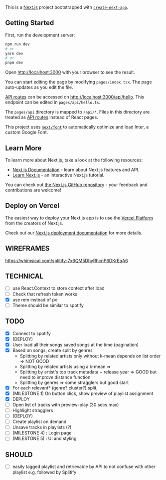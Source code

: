 This is a [Next.js](https://nextjs.org/) project bootstrapped with [`create-next-app`](https://github.com/vercel/next.js/tree/canary/packages/create-next-app).

## Getting Started

First, run the development server:

```bash
npm run dev
# or
yarn dev
# or
pnpm dev
```

Open [http://localhost:3000](http://localhost:3000) with your browser to see the result.

You can start editing the page by modifying `pages/index.tsx`. The page auto-updates as you edit the file.

[API routes](https://nextjs.org/docs/api-routes/introduction) can be accessed on [http://localhost:3000/api/hello](http://localhost:3000/api/hello). This endpoint can be edited in `pages/api/hello.ts`.

The `pages/api` directory is mapped to `/api/*`. Files in this directory are treated as [API routes](https://nextjs.org/docs/api-routes/introduction) instead of React pages.

This project uses [`next/font`](https://nextjs.org/docs/basic-features/font-optimization) to automatically optimize and load Inter, a custom Google Font.

## Learn More

To learn more about Next.js, take a look at the following resources:

- [Next.js Documentation](https://nextjs.org/docs) - learn about Next.js features and API.
- [Learn Next.js](https://nextjs.org/learn) - an interactive Next.js tutorial.

You can check out [the Next.js GitHub repository](https://github.com/vercel/next.js/) - your feedback and contributions are welcome!

## Deploy on Vercel

The easiest way to deploy your Next.js app is to use the [Vercel Platform](https://vercel.com/new?utm_medium=default-template&filter=next.js&utm_source=create-next-app&utm_campaign=create-next-app-readme) from the creators of Next.js.

Check out our [Next.js deployment documentation](https://nextjs.org/docs/deployment) for more details.

## WIREFRAMES

https://whimsical.com/splitify-7x6QM5DhyRhcnP6DKrEqA6

## TECHNICAL

- [ ] use React.Context to store context after load
- [ ] Check that refresh token works
- [x] use rem instead of px
- [ ] Theme should be similar to spotify

## TODO

- [x] Connect to spotify
- [x] (DEPLOY)
- [x] User load all their songs saved songs at the time (pagination)
- [x] Based on songs, create split by genres
  - Splitting by related artists only without k-mean depends on list order => NOT GOOD
  - Splitting by related artists using a k-mean =>
  - Splitting by artist's top track metadata + release year => GOOD but need to improve distance function
  - Splitting by genres => some stragglers but good start
- [x] For each relevant\* (genre? cluster?) split,
- [x] (MILESTONE 1) On button click, show preview of playlist assignment
- [x] DEPLOY
- [ ] Open list of tracks with preview-play (30 secs max)
- [ ] Highlight stragglers
- [ ] (DEPLOY)
- [ ] Create playlist on demand
- [ ] Unsave tracks in playlists (?)
- [ ] (MILESTONE 4) : Login page
- [ ] (MILESTONE 5) : UI and styling

## SHOULD

- [ ] easily tagged playlist and retrievable by API to not confuse with other playlist e.g. followed by Splitify
